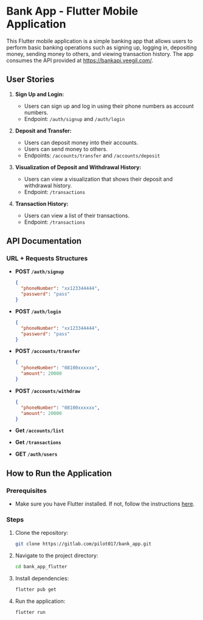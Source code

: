 # Bank App - Flutter Mobile Application

This Flutter mobile application is a simple banking app that allows users to perform basic banking operations such as signing up, logging in, depositing money, sending money to others, and viewing transaction history. The app consumes the API provided at https://bankapi.veegil.com/.

## User Stories

1. **Sign Up and Login:**

   - Users can sign up and log in using their phone numbers as account numbers.
   - Endpoint: `/auth/signup` and `/auth/login`

2. **Deposit and Transfer:**

   - Users can deposit money into their accounts.
   - Users can send money to others.
   - Endpoints: `/accounts/transfer` and `/accounts/deposit`

3. **Visualization of Deposit and Withdrawal History:**

   - Users can view a visualization that shows their deposit and withdrawal history.
   - Endpoint: `/transactions`

4. **Transaction History:**
   - Users can view a list of their transactions.
   - Endpoint: `/transactions`

## API Documentation

### URL + Requests Structures

- **POST `/auth/signup`**

  ```json
  {
    "phoneNumber": "xx123344444",
    "password": "pass"
  }
  ```

- **POST `/auth/login`**

  ```json
  {
    "phoneNumber": "xx123344444",
    "password": "pass"
  }
  ```

- **POST `/accounts/transfer`**

  ```json
  {
    "phoneNumber": "08100xxxxxx",
    "amount": 20000
  }
  ```

- **POST `/accounts/withdraw`**

  ```json
  {
    "phoneNumber": "08100xxxxxx",
    "amount": 20000
  }
  ```

- **Get `/accounts/list`**

- **Get `/transactions`**

- **GET `/auth/users`**

## How to Run the Application

### Prerequisites

- Make sure you have Flutter installed. If not, follow the instructions [here](https://flutter.dev/docs/get-started/install).

### Steps

1. Clone the repository:

   ```bash
   git clone https://gitlab.com/pilot017/bank_app.git
   ```

2. Navigate to the project directory:

   ```bash
   cd bank_app_flutter
   ```

3. Install dependencies:

   ```bash
   flutter pub get
   ```

4. Run the application:
   ```bash
   flutter run
   ```
